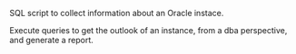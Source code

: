 SQL script to collect information about an Oracle instace.

Execute queries to get the outlook of an instance, from a dba perspective, and generate a report.
